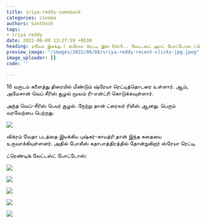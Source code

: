 ```yaml
---
title: sriya-reddy-comeback
categories: cinema
authors: Santhosh
tags:
- sriya reddy
date: 2022-06-08 13:27:59 +0530
heading: ஏலேய் இசுக்கு.! ஸ்ரேயா ரெட்டி இஸ் back.. லேட்டஸ்ட் ஹாட் போட்டோஸ் ட்ரெண்டிங்..!
preview_image: "/images/2022/06/08/sriya-reddy-recent-clicks-jpg.jpeg"
image_uploader: []
code: ''

---
```

16 வருடம் களைத்து திரையில் மீண்டும் ஷ்ரேயா ரெட்டித்தொடரை உள்ளார். ஆம், அமேசான் வெப் சீரிஸ் சூழல் மூலம் ரி-என்ட்ரி கொடுக்கவுள்ளார்.

அந்த வெப்-சீரிஸ் பெயர் சூழல். நேற்று தான் ட்ரைலர் ரிலீஸ் ஆனது. பெரும் வரவேற்பை பெற்றது.

![](/images/2022/06/08/sriya-reddy-1-jpg.jpeg)

விக்ரம் வேதா படத்தை இயக்கிய புஷ்கர்-காயத்ரி தான் இந்த கதையை உருவாக்கியுள்ளனர். அதில் போலீஸ் கதாபாத்திரத்தில் தோன்றுகிறார் ஸ்ரேயா ரெட்டி.

ட்ரெண்டிங் லேட்டஸ்ட் போட்டோஸ்:

![](/images/2022/06/08/sriya-reddy-3-jpg.jpeg)

![](/images/2022/06/08/sriya-reddy-6-jpg.jpeg)

![](/images/2022/06/08/sriya-reddy-5-jpg.jpeg)

![](/images/2022/06/08/sriya-reddy-4-jpg.jpeg)

![](/images/2022/06/08/sriya-reddy-2-jpg.jpeg)
